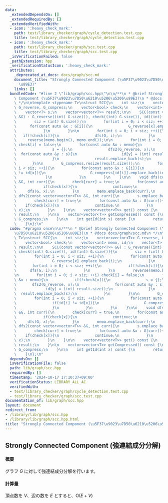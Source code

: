 ```yaml
---
data:
  _extendedDependsOn: []
  _extendedRequiredBy: []
  _extendedVerifiedWith:
  - icon: ':heavy_check_mark:'
    path: test/library_checker/graph/cycle_detection.test.cpp
    title: test/library_checker/graph/cycle_detection.test.cpp
  - icon: ':heavy_check_mark:'
    path: test/library_checker/graph/scc.test.cpp
    title: test/library_checker/graph/scc.test.cpp
  _isVerificationFailed: false
  _pathExtension: hpp
  _verificationStatusIcon: ':heavy_check_mark:'
  attributes:
    _deprecated_at_docs: docs/graph/scc.md
    document_title: "Strongly Connected Component (\u5F37\u9023\u7D50\u6210\u5206\u5206\
      \u89E3)"
    links: []
  bundledCode: "#line 2 \"lib/graph/scc.hpp\"\n\n/**\n * @brief Strongly Connected\
    \ Component (\u5F37\u9023\u7D50\u6210\u5206\u5206\u89E3)\n * @docs docs/graph/scc.md\n\
    \ */\n\ntemplate <typename T>\nstruct SCC{\n    int siz;\n    vector<vector<T>>\
    \ G_reverse, G_compress;\n    vector<bool> check;\n    vector<int> memo, id;\n\
    \    vector<T> s;\n    vector<vector<T>> result;\n\n    SCC(const vector<vector<T>>\
    \ &G) : G_reverse((int) G.size()), check((int) G.size()), id((int) G.size()){\n\
    \        siz = (int) G.size();\n        for(int i = 0; i < siz; ++i){\n      \
    \      for(const auto &x : G[i]){\n                G_reverse[x].emplace_back(i);\n\
    \            }\n        }\n\n        for(int i = 0; i < siz; ++i){\n         \
    \   if(!check[i]){\n                dfs(G, i);\n            }\n        }\n   \
    \     reverse(memo.begin(), memo.end());\n\n        for(int i = 0; i < siz; ++i)\
    \ check[i] = false;\n        for(const auto &x : memo){\n            if(!check[x]){\n\
    \                s = {};\n                dfs2(G_reverse, x);\n              \
    \  for(const auto &y : s){\n                    id[y] = (int) result.size();\n\
    \                }\n                result.emplace_back(s);\n            }\n \
    \       }\n\n        G_compress.resize(result.size());\n        for(int i = 0;\
    \ i < siz; ++i){\n            for(const auto &x : G[i]){\n                if(id[i]\
    \ != id[x]){\n                    G_compress[id[i]].emplace_back(id[x]);\n   \
    \             }\n            }\n        }\n    }\n\n    void dfs(const vector<vector<T>>\
    \ &G, int curr){\n        check[curr] = true;\n        for(const auto &x : G[curr]){\n\
    \            if(check[x]){\n                continue;\n            }\n       \
    \     dfs(G, x);\n        }\n        memo.emplace_back(curr);\n    }\n\n    void\
    \ dfs2(const vector<vector<T>> &G, int curr){\n        s.emplace_back(curr);\n\
    \        check[curr] = true;\n        for(const auto &x : G[curr]){\n        \
    \    if(check[x]){\n                continue;\n            }\n            dfs2(G,\
    \ x);\n        }\n    }\n\n    vector<vector<T>> get() const {\n        return\
    \ result;\n    }\n\n    vector<vector<T>> getCompressed() const {\n        return\
    \ G_compress;\n    }\n\n    int getId(int x) const {\n        return id[x];\n\
    \    }\n};\n"
  code: "#pragma once\n\n/**\n * @brief Strongly Connected Component (\u5F37\u9023\
    \u7D50\u6210\u5206\u5206\u89E3)\n * @docs docs/graph/scc.md\n */\n\ntemplate <typename\
    \ T>\nstruct SCC{\n    int siz;\n    vector<vector<T>> G_reverse, G_compress;\n\
    \    vector<bool> check;\n    vector<int> memo, id;\n    vector<T> s;\n    vector<vector<T>>\
    \ result;\n\n    SCC(const vector<vector<T>> &G) : G_reverse((int) G.size()),\
    \ check((int) G.size()), id((int) G.size()){\n        siz = (int) G.size();\n\
    \        for(int i = 0; i < siz; ++i){\n            for(const auto &x : G[i]){\n\
    \                G_reverse[x].emplace_back(i);\n            }\n        }\n\n \
    \       for(int i = 0; i < siz; ++i){\n            if(!check[i]){\n          \
    \      dfs(G, i);\n            }\n        }\n        reverse(memo.begin(), memo.end());\n\
    \n        for(int i = 0; i < siz; ++i) check[i] = false;\n        for(const auto\
    \ &x : memo){\n            if(!check[x]){\n                s = {};\n         \
    \       dfs2(G_reverse, x);\n                for(const auto &y : s){\n       \
    \             id[y] = (int) result.size();\n                }\n              \
    \  result.emplace_back(s);\n            }\n        }\n\n        G_compress.resize(result.size());\n\
    \        for(int i = 0; i < siz; ++i){\n            for(const auto &x : G[i]){\n\
    \                if(id[i] != id[x]){\n                    G_compress[id[i]].emplace_back(id[x]);\n\
    \                }\n            }\n        }\n    }\n\n    void dfs(const vector<vector<T>>\
    \ &G, int curr){\n        check[curr] = true;\n        for(const auto &x : G[curr]){\n\
    \            if(check[x]){\n                continue;\n            }\n       \
    \     dfs(G, x);\n        }\n        memo.emplace_back(curr);\n    }\n\n    void\
    \ dfs2(const vector<vector<T>> &G, int curr){\n        s.emplace_back(curr);\n\
    \        check[curr] = true;\n        for(const auto &x : G[curr]){\n        \
    \    if(check[x]){\n                continue;\n            }\n            dfs2(G,\
    \ x);\n        }\n    }\n\n    vector<vector<T>> get() const {\n        return\
    \ result;\n    }\n\n    vector<vector<T>> getCompressed() const {\n        return\
    \ G_compress;\n    }\n\n    int getId(int x) const {\n        return id[x];\n\
    \    }\n};\n"
  dependsOn: []
  isVerificationFile: false
  path: lib/graph/scc.hpp
  requiredBy: []
  timestamp: '2024-10-17 17:10:37+09:00'
  verificationStatus: LIBRARY_ALL_AC
  verifiedWith:
  - test/library_checker/graph/cycle_detection.test.cpp
  - test/library_checker/graph/scc.test.cpp
documentation_of: lib/graph/scc.hpp
layout: document
redirect_from:
- /library/lib/graph/scc.hpp
- /library/lib/graph/scc.hpp.html
title: "Strongly Connected Component (\u5F37\u9023\u7D50\u6210\u5206\u5206\u89E3)"
---
```

## Strongly Connected Component (強連結成分分解)

#### 概要

グラフ $G$ に対して強連結成分分解を行います。

#### 計算量

頂点数を $V$、辺の数を $E$ とすると、$\mathrm{O}(E + V)$